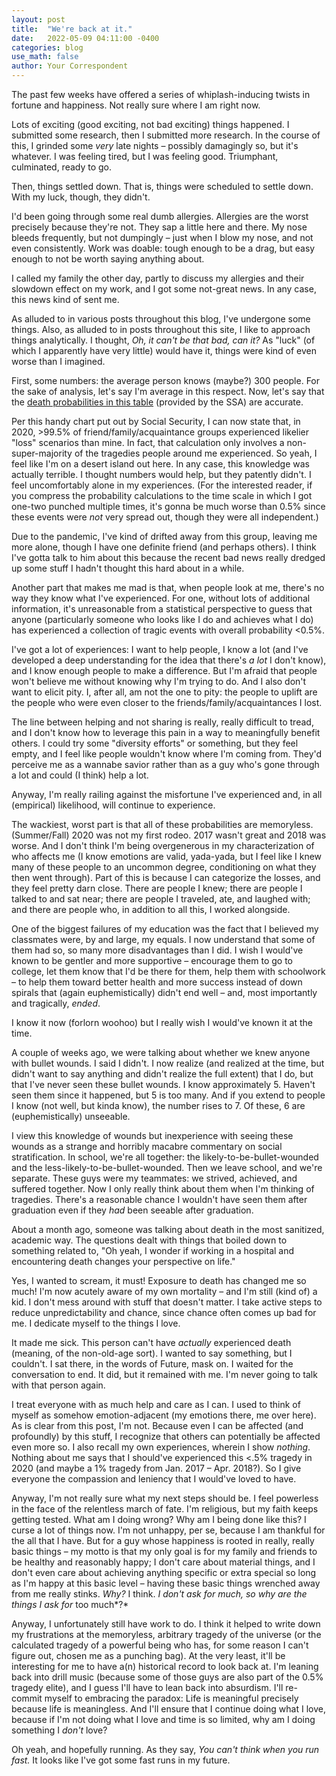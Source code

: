 ```yaml
---
layout: post
title:  "We're back at it."
date:   2022-05-09 04:11:00 -0400
categories: blog
use_math: false
author: Your Correspondent
---
```


The past few weeks have offered a series of whiplash-inducing twists in fortune and happiness. Not really sure where I am right now.

Lots of exciting (good exciting, not bad exciting) things happened. I submitted some research, then I submitted more research. In the course of this, I grinded some *very* late nights &ndash; possibly damagingly so, but it's whatever. I was feeling tired, but I was feeling good. Triumphant, culminated, ready to go.

Then, things settled down. That is, things were scheduled to settle down. With my luck, though, they didn't.

I'd been going through some real dumb allergies. Allergies are the worst precisely because they're not. They sap a little here and there. My nose bleeds frequently, but not dumpingly &ndash; just when I blow my nose, and not even consistently. Work was doable: tough enough to be a drag, but easy enough to not be worth saying anything about.

I called my family the other day, partly to discuss my allergies and their slowdown effect on my work, and I got some not-great news. In any case, this news kind of sent me.

As alluded to in various posts throughout this blog, I've undergone some things. Also, as alluded to in posts throughout this site, I like to approach things analytically. I thought, *Oh, it can't be that bad, can it?* As "luck" (of which I apparently have very little) would have it, things were kind of even worse than I imagined.

First, some numbers: the average person knows (maybe?) 300 people. For the sake of analysis, let's say I'm average in this respect. Now, let's say that the [death probabilities in this table](https://www.ssa.gov/oact/STATS/table4c6.html) (provided by the SSA) are accurate.

Per this handy chart put out by Social Security, I can now state that, in 2020, >99.5% of friend/family/acquaintance groups experienced likelier "loss" scenarios than mine. In fact, that calculation only involves a non-super-majority of the tragedies people around me experienced. So yeah, I feel like I'm on a desert island out here. In any case, this knowledge was actually terrible. I thought numbers would help, but they patently didn't. I feel uncomfortably alone in my experiences. (For the interested reader, if you compress the probability calculations to the time scale in which I got one-two punched multiple times, it's gonna be much worse than 0.5% since these events were *not* very spread out, though they were all independent.)

Due to the pandemic, I've kind of drifted away from this group, leaving me more alone, though I have one definite friend (and perhaps others). I think I've gotta talk to him about this because the recent bad news really dredged up some stuff I hadn't thought this hard about in a while.

Another part that makes me mad is that, when people look at me, there's no way they know what I've experienced. For one, without lots of additional information, it's unreasonable from a statistical perspective to guess that anyone (particularly someone who looks like I do and achieves what I do) has experienced a collection of tragic events with overall probability <0.5%.

I've got a lot of experiences: I want to help people, I know a lot (and I've developed a deep understanding for the idea that there's *a lot* I don't know), and I know enough people to make a difference. But I'm afraid that people won't believe me without knowing why I'm trying to do. And I also don't want to elicit pity. I, after all, am not the one to pity: the people to uplift are the people who were even closer to the friends/family/acquaintances I lost.

The line between helping and not sharing is really, really difficult to tread, and I don't know how to leverage this pain in a way to meaningfully benefit others. I could try some "diversity efforts" or something, but they feel empty, and I feel like people wouldn't know where I'm coming from. They'd perceive me as a wannabe savior rather than as a guy who's gone through a lot and could (I think) help a lot. 

Anyway, I'm really railing against the misfortune I've experienced and, in all (empirical) likelihood, will continue to experience.

The wackiest, worst part is that all of these probabilities are memoryless. (Summer/Fall) 2020 was not my first rodeo. 2017 wasn't great and 2018 was worse. And I don't think I'm being overgenerous in my characterization of who affects me (I know emotions are valid, yada-yada, but I feel like I knew many of these people to an uncommon degree, conditioning on what they then went through). Part of this is because I can categorize the losses, and they feel pretty darn close. There are people I knew; there are people I talked to and sat near; there are people I traveled, ate, and laughed with; and there are people who, in addition to all this, I worked alongside. 

One of the biggest failures of my education was the fact that I believed my classmates were, by and large, my equals. I now understand that some of them had so, so many more disadvantages than I did. I wish I would've known to be gentler and more supportive &ndash; encourage them to go to college, let them know that I'd be there for them, help them with schoolwork &ndash; to help them toward better health and more success instead of down spirals that (again euphemistically) didn't end well &ndash; and, most importantly and tragically, *ended*.

I know it now (forlorn woohoo) but I really wish I would've known it at the time.

A couple of weeks ago, we were talking about whether we knew anyone with bullet wounds. I said I didn't. I now realize (and realized at the time, but didn't want to say anything and didn't realize the full extent) that I do, but that I've never seen these bullet wounds. I know approximately 5. Haven't seen them since it happened, but 5 is too many. And if you extend to people I know (not well, but kinda know), the number rises to 7. Of these, 6 are (euphemistically) unseeable. 

I view this knowledge of wounds but inexperience with seeing these wounds as a strange and horribly macabre commentary on social stratification. In school, we're all together: the likely-to-be-bullet-wounded and the less-likely-to-be-bullet-wounded. Then we leave school, and we're separate. These guys were my teammates: we strived, achieved, and suffered together. Now I only really think about them when I'm thinking of tragedies. There's a reasonable chance I wouldn't have seen them after graduation even if they *had* been seeable after graduation. 

About a month ago, someone was talking about death in the most sanitized, academic way. The questions dealt with things that boiled down to something related to, "Oh yeah, I wonder if working in a hospital and encountering death changes your perspective on life."

Yes, I wanted to scream, it must! Exposure to death has changed me so much! I'm now acutely aware of my own mortality &ndash; and I'm still (kind of) a kid. I don't mess around with stuff that doesn't matter. I take active steps to reduce unpredictability and chance, since chance often comes up bad for me. I dedicate myself to the things I love.

It made me sick. This person can't have *actually* experienced death (meaning, of the non-old-age sort). I wanted to say something, but I couldn't. I sat there, in the words of Future, mask on. I waited for the conversation to end. It did, but it remained with me. I'm never going to talk with that person again.

I treat everyone with as much help and care as I can. I used to think of myself as somehow emotion-adjacent (my emotions there, me over here). As is clear from this post, I'm not. Because even I can be affected (and profoundly) by this stuff, I recognize that others can potentially be affected even more so. I also recall my own experiences, wherein I show *nothing*. Nothing about me says that I should've experienced this <.5% tragedy in 2020 (and maybe a 1% tragedy from Jan. 2017 &ndash; Apr. 2018?). So I give everyone the compassion and leniency that I would've loved to have.

Anyway, I'm not really sure what my next steps should be. I feel powerless in the face of the relentless march of fate. I'm religious, but my faith keeps getting tested. What am I doing wrong? Why am I being done like this? I curse a lot of things now. I'm not unhappy, per se, because I am thankful for the all that I have. But for a guy whose happiness is rooted in really, really basic things &ndash; my motto is that my only goal is for my family and friends to be healthy and reasonably happy; I don't care about material things, and I don't even care about achieving anything specific or extra special so long as I'm happy at this basic level &ndash; having these basic things wrenched away from me really stinks. *Why?* I think. *I don't ask for much, so why are the things I ask for* too much*?*

Anyway, I unfortunately still have work to do. I think it helped to write down my frustrations at the memoryless, arbitrary tragedy of the universe (or the calculated tragedy of a powerful being who has, for some reason I can't figure out, chosen me as a punching bag). At the very least, it'll be interesting for me to have a(n) historical record to look back at. I'm leaning back into drill music (because some of those guys are also part of the 0.5% tragedy elite), and I guess I'll have to lean back into absurdism. I'll re-commit myself to embracing the paradox: Life is meaningful precisely because life is meaningless. And I'll ensure that I continue doing what I love, because if I'm not doing what I love and time is so limited, why am I doing something I *don't* love?

Oh yeah, and hopefully running. As they say, *You can't think when you run fast.* It looks like I've got some fast runs in my future.

